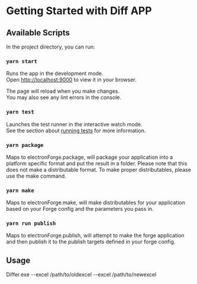 # Getting Started with Diff APP

## Available Scripts

In the project directory, you can run:

### `yarn start`

Runs the app in the development mode.\
Open [http://localhost:9000](http://localhost:9000) to view it in your browser.

The page will reload when you make changes.\
You may also see any lint errors in the console.

### `yarn test`

Launches the test runner in the interactive watch mode.\
See the section about [running tests](https://facebook.github.io/create-react-app/docs/running-tests) for more information.

### `yarn package`

Maps to electronForge.package, will package your application into a platform specific format and put the result in a folder. Please note that this does not make a distributable format. To make proper distributables, please use the make command.

### `yarn make`

Maps to electronForge.make, will make distributables for your application based on your Forge config and the parameters you pass in.

### `yarn run publish`

Maps to electronForge.publish, will attempt to make the forge application and then publish it to the publish targets defined in your forge config.

## Usage

Differ.exe --excel /path/to/oldexcel --excel /path/to/newexcel
